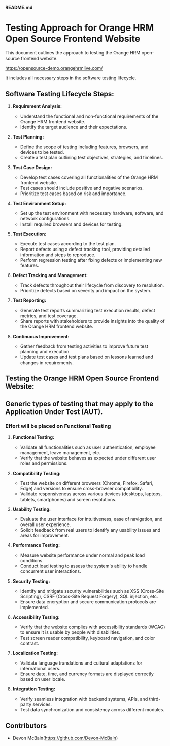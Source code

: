 **README.md**

# Testing Approach for Orange HRM Open Source Frontend Website

This document outlines the approach to testing the Orange HRM open-source frontend website. 

https://opensource-demo.orangehrmlive.com/

It includes all necessary steps in the software testing lifecycle.

## Software Testing Lifecycle Steps:

1. **Requirement Analysis:**
   - Understand the functional and non-functional requirements of the Orange HRM frontend website.
   - Identify the target audience and their expectations.
   
2. **Test Planning:**
   - Define the scope of testing including features, browsers, and devices to be tested.
   - Create a test plan outlining test objectives, strategies, and timelines.
   
3. **Test Case Design:**
   - Develop test cases covering all functionalities of the Orange HRM frontend website.
   - Test cases should include positive and negative scenarios.
   - Prioritize test cases based on risk and importance.
   
4. **Test Environment Setup:**
   - Set up the test environment with necessary hardware, software, and network configurations.
   - Install required browsers and devices for testing.
   
5. **Test Execution:**
   - Execute test cases according to the test plan.
   - Report defects using a defect tracking tool, providing detailed information and steps to reproduce.
   - Perform regression testing after fixing defects or implementing new features.
   
6. **Defect Tracking and Management:**
   - Track defects throughout their lifecycle from discovery to resolution.
   - Prioritize defects based on severity and impact on the system.
   
7. **Test Reporting:**
   - Generate test reports summarizing test execution results, defect metrics, and test coverage.
   - Share reports with stakeholders to provide insights into the quality of the Orange HRM frontend website.
   
8. **Continuous Improvement:**
   - Gather feedback from testing activities to improve future test planning and execution.
   - Update test cases and test plans based on lessons learned and changes in requirements.
   
## Testing the Orange HRM Open Source Frontend Website: 
## Generic types of testing that may apply to the Application Under Test (AUT).
### Effort will be placed on Functional Testing

1. **Functional Testing:**
   - Validate all functionalities such as user authentication, employee management, leave management, etc.
   - Verify that the website behaves as expected under different user roles and permissions.
   
2. **Compatibility Testing:**
   - Test the website on different browsers (Chrome, Firefox, Safari, Edge) and versions to ensure cross-browser compatibility.
   - Validate responsiveness across various devices (desktops, laptops, tablets, smartphones) and screen resolutions.
   
3. **Usability Testing:**
   - Evaluate the user interface for intuitiveness, ease of navigation, and overall user experience.
   - Solicit feedback from real users to identify any usability issues and areas for improvement.
   
4. **Performance Testing:**
   - Measure website performance under normal and peak load conditions.
   - Conduct load testing to assess the system's ability to handle concurrent user interactions.
   
5. **Security Testing:**
   - Identify and mitigate security vulnerabilities such as XSS (Cross-Site Scripting), CSRF (Cross-Site Request Forgery), SQL injection, etc.
   - Ensure data encryption and secure communication protocols are implemented.
   
6. **Accessibility Testing:**
   - Verify that the website complies with accessibility standards (WCAG) to ensure it is usable by people with disabilities.
   - Test screen reader compatibility, keyboard navigation, and color contrast.
   
7. **Localization Testing:**
   - Validate language translations and cultural adaptations for international users.
   - Ensure date, time, and currency formats are displayed correctly based on user locale.
   
8. **Integration Testing:**
   - Verify seamless integration with backend systems, APIs, and third-party services.
   - Test data synchronization and consistency across different modules.
   
## Contributors

- Devon McBain(https://github.com/Devon-McBain)

